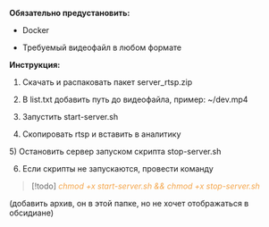 **Обязательно предустановить:**

- Docker

- Требуемый видеофайл в любом формате

**Инструкция:**

1) Скачать и распаковать пакет server_rtsp.zip

2) В list.txt добавить путь до видеофайла, пример: ~/dev.mp4

3) Запустить start-server.sh

4) Скопировать rtsp и вставить в аналитику

5) Остановить сервер запуском скрипта stop-server.sh

6) Если скрипты не запускаются, провести команду 
> [!todo] 
> <span style="color: #f4a448">*chmod +x start-server.sh && chmod +x stop-server.sh*</span> 

(добавить архив, он в этой папке, но не хочет отображаться в обсидиане)